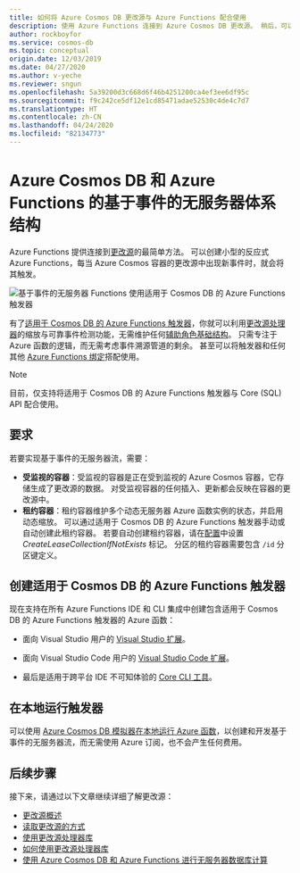 ```yaml
---
title: 如何将 Azure Cosmos DB 更改源与 Azure Functions 配合使用
description: 使用 Azure Functions 连接到 Azure Cosmos DB 更改源。 稍后，可以创建在发生每个新事件时触发的响应式 Azure Functions。
author: rockboyfor
ms.service: cosmos-db
ms.topic: conceptual
origin.date: 12/03/2019
ms.date: 04/27/2020
ms.author: v-yeche
ms.reviewer: sngun
ms.openlocfilehash: 5a39200d3c668d6f46b4251200ca4ef3ee6df95c
ms.sourcegitcommit: f9c242ce5df12e1cd85471adae52530c4de4c7d7
ms.translationtype: HT
ms.contentlocale: zh-CN
ms.lasthandoff: 04/24/2020
ms.locfileid: "82134773"
---
```

# <a name="serverless-event-based-architectures-with-azure-cosmos-db-and-azure-functions"></a>Azure Cosmos DB 和 Azure Functions 的基于事件的无服务器体系结构

Azure Functions 提供连接到[更改源](change-feed.md)的最简单方法。 可以创建小型的反应式 Azure Functions，每当 Azure Cosmos 容器的更改源中出现新事件时，就会将其触发。

![基于事件的无服务器 Functions 使用适用于 Cosmos DB 的 Azure Functions 触发器](./media/change-feed-functions/functions.png)

有了[适用于 Cosmos DB 的 Azure Functions 触发器](../azure-functions/functions-bindings-cosmosdb-v2-trigger.md)，你就可以利用[更改源处理器](./change-feed-processor.md)的缩放与可靠事件检测功能，无需维护任何[辅助角色基础结构](./change-feed-processor.md)。 只需专注于 Azure 函数的逻辑，而无需考虑事件溯源管道的剩余。 甚至可以将触发器和任何其他 [Azure Functions 绑定](../azure-functions/functions-triggers-bindings.md#supported-bindings)搭配使用。

> [!NOTE]
> 目前，仅支持将适用于 Cosmos DB 的 Azure Functions 触发器与 Core (SQL) API 配合使用。

## <a name="requirements"></a>要求

若要实现基于事件的无服务器流，需要：

* **受监视的容器**：受监视的容器是正在受到监视的 Azure Cosmos 容器，它存储生成了更改源的数据。 对受监视容器的任何插入、更新都会反映在容器的更改源中。
* **租约容器**：租约容器维护多个动态无服务器 Azure 函数实例的状态，并启用动态缩放。 可以通过适用于 Cosmos DB 的 Azure Functions 触发器手动或自动创建此租约容器。 若要自动创建租约容器，请在[配置](../azure-functions/functions-bindings-cosmosdb-v2-trigger.md#configuration)中设置 *CreateLeaseCollectionIfNotExists* 标记。 分区的租约容器需要包含 `/id` 分区键定义。

## <a name="create-your-azure-functions-trigger-for-cosmos-db"></a>创建适用于 Cosmos DB 的 Azure Functions 触发器

现在支持在所有 Azure Functions IDE 和 CLI 集成中创建包含适用于 Cosmos DB 的 Azure Functions 触发器的 Azure 函数：

* 面向 Visual Studio 用户的 [Visual Studio 扩展](../azure-functions/functions-develop-vs.md)。
* 面向 Visual Studio Code 用户的 [Visual Studio Code 扩展](https://docs.microsoft.com/azure/javascript/tutorial-vscode-serverless-node-01)。

    <!--MOONCAKE: CORRECT ON URL https://docs.microsoft.com/azure/javascript/tutorial-vscode-serverless-node-01-->
    
* 最后是适用于跨平台 IDE 不可知体验的 [Core CLI 工具](../azure-functions/functions-run-local.md#create-func)。

## <a name="run-your-trigger-locally"></a>在本地运行触发器

可以使用 [Azure Cosmos DB 模拟器](./local-emulator.md)[在本地运行 Azure 函数](../azure-functions/functions-develop-local.md)，以创建和开发基于事件的无服务器流，而无需使用 Azure 订阅，也不会产生任何费用。

<!--Not Available on If you want to test live scenarios in the cloud, you can Try Cosmos DB for free without any credit card or Azure subscription required.-->
<!--Not Available on [Try Cosmos DB for free](https://www.azure.cn/try/cosmosdb/)-->

## <a name="next-steps"></a>后续步骤

接下来，请通过以下文章继续详细了解更改源：

* [更改源概述](change-feed.md)
* [读取更改源的方式](read-change-feed.md)
* [使用更改源处理器库](change-feed-processor.md)
* [如何使用更改源处理器库](change-feed-processor.md)
* [使用 Azure Cosmos DB 和 Azure Functions 进行无服务器数据库计算](serverless-computing-database.md)

<!-- Update_Description: update meta properties, wording update, update link -->